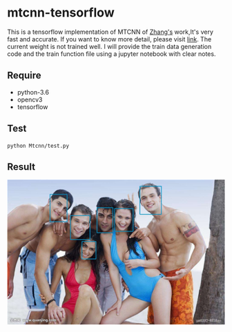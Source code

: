 # mtcnn-tensorflow

This is a tensorflow implementation of MTCNN  of [Zhang's](https://github.com/kpzhang93?tab=repositories) work,It's very fast and accurate. If you want to know more detail, please visit [link](https://arxiv.org/pdf/1604.02878.pdf). The current weight is not trained well. I will provide the train data generation code and the train function file using a jupyter notebook with clear notes. 

## Require
* python-3.6
* opencv3
* tensorflow

## Test

`python Mtcnn/test.py`

## Result
![](./Result/test.jpg)
